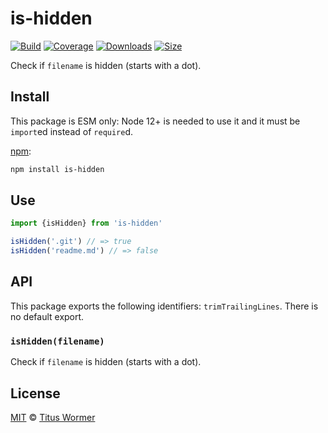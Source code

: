 # is-hidden

[![Build][build-badge]][build]
[![Coverage][coverage-badge]][coverage]
[![Downloads][downloads-badge]][downloads]
[![Size][size-badge]][size]

Check if `filename` is hidden (starts with a dot).

## Install

This package is ESM only: Node 12+ is needed to use it and it must be `import`ed
instead of `require`d.

[npm][]:

```sh
npm install is-hidden
```

## Use

```js
import {isHidden} from 'is-hidden'

isHidden('.git') // => true
isHidden('readme.md') // => false
```

## API

This package exports the following identifiers: `trimTrailingLines`.
There is no default export.

### `isHidden(filename)`

Check if `filename` is hidden (starts with a dot).

## License

[MIT][license] © [Titus Wormer][author]

<!-- Definitions -->

[build-badge]: https://github.com/wooorm/is-hidden/workflows/main/badge.svg

[build]: https://github.com/wooorm/is-hidden/actions

[coverage-badge]: https://img.shields.io/codecov/c/github/wooorm/is-hidden.svg

[coverage]: https://codecov.io/github/wooorm/is-hidden

[downloads-badge]: https://img.shields.io/npm/dm/is-hidden.svg

[downloads]: https://www.npmjs.com/package/is-hidden

[size-badge]: https://img.shields.io/bundlephobia/minzip/is-hidden.svg

[size]: https://bundlephobia.com/result?p=is-hidden

[npm]: https://docs.npmjs.com/cli/install

[license]: license

[author]: https://wooorm.com
